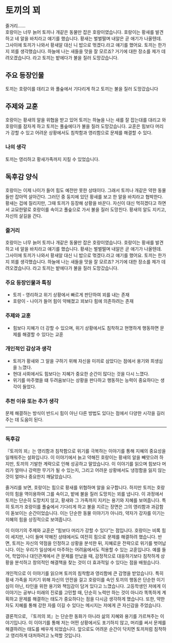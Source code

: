 # 토끼의 꾀
줄거리......<br>
호랑이는 너무 늙어 토끼나 개같은 동물만 잡은 호랑이였습니다. 호랑이는 황새를 발견하고 네 알을 바치라고 얘기를 했습니다. 황새는 벌벌떨며 내알은 곧 애기가 나올텐데. 그사이에 토끼가 나와서 황새알 대신 니 밥으로 먺겠다.라고 얘기를 했어요.
토끼는 한가지 꾀를 생각했습니다. 하늘에 나는 새들을 맛을 잘 모르죠? 거기에 대한 장소를 제가 데려오겠습니다. 라고 토끼는 밭에다가 불을 질러 도망갔습니다.

## 주요 등장인물
토끼는 호랑이를 데리고 와 풀숲에서 기다리게 하고 토끼는 불을 질러 도망갔습니다

## 주제와 교훈
호랑이는 황새의 알을 위협을 받고 있어 토끼는 하늘을 나는 새를 잘 잡는대를 대리고 와 호랑이를 잠자게 하고 토끼는 풀숲에다가 불을 질러 도망갔습니다.
교훈은 힘보다 머리가 강할 수 있고 어려운 상황에서도 침착함과 영리함으로 문제를 해결할 수 있다.

### 나의 생각
토끼는 영리하고 황새가족까지 지킬 수 있었습니다.

## 독후감 양식
호랑이는 이제 나이가 들어 힘도 예전만 못한 상태이다. 그래서 토끼나 개같은 약한 동물들만 잡아먹 살아간다. 그러던 중 둥지에 있던 황새를 보고 한 알을 바치라고 협박한다. 황새는 겁에 질리지만, 그때 토끼가 등장해 상황을 바꾼다. 자신이 대신 먹히겠다고 하면서 교묘한말로 호랑이를 속이고 풀숲으로 가서 불을 질러 도망친다. 황새의 알도 지키고, 자신의 살길을 간다.
### 줄거리
호랑이는 너무 늙어 토끼나 개같은 동물만 잡은 호랑이였습니다. 호랑이는 황새를 발견하고 네 알을 바치라고 얘기를 했습니다. 황새는 벌벌떨며 내알은 곧 애기가 나올텐데. 그사이에 토끼가 나와서 황새알 대신 니 밥으로 먺겠다.라고 얘기를 했어요.
토끼는 한가지 꾀를 생각했습니다. 하늘에 나는 새들을 맛을 잘 모르죠? 거기에 대한 장소를 제가 데려오겠습니다. 라고 토끼는 밭에다가 불을 질러 도망갔습니다.

### 주요 등장인물과 특징
* 토끼 - 영리하고 위기 상황에서 빠르게 판단하여 꾀를 내는 존재
* 호랑이 - 나이가 들어 힘이 약해졌고 꾀보다 힘에 의존하려는 존재

### 주제와 교훈
* 힘보다 지혜가 더 강할 수 있으며, 위기 상황에서도 침착하고 현명하게 행동하면 문제를 해결할 수 있다는 교훈

### 개인적인 감상과 생각
* 토끼가 황새와 그 알을 구하기 위해 자신을 미끼로 삼았다는 점에서 용기와 희생심을 느꼈다. 
* 현대 사회에서도 힘보다는 지혜가 중요한 순간이 많다는 것을 다시 느꼈다.
* 위기를 마주했을 떄 두려움보다는 상황을 판다하고 행동하는 능력이 중요하다는 생각이 들었다.

### 추천 이유 또는 추가 생각 
문제 해결하는 방식이 반드시 힘이 아닌 다른 방법도 있다는 점에서 다양한 시각을 길러주는 데 도움이 된다.

---

### 독후감
『토끼의 꾀』는 영리함과 침착함으로 위기를 극복하는 이야기를 통해 지혜의 중요성을 일깨워주는 설화입니다. 이 이야기에서 늙고 약해진 호랑이는 황새의 알을 빼앗으려 하지만, 토끼의 기발한 계략으로 인해 성공하고 말았습니다. 이 이야기를 읽으며 힘보다 머리가 얼마나 강력한 무기가 될 수 있는지, 그리고 어려운 상황에서도 냉정함을 잃지 않는 것이 얼마나 중요한지 깨달았습니다.

줄거리를 보면, 호랑이는 힘으로 황새를 위협하며 알을 요구합니다. 하지만 토끼는 호랑이의 힘을 역이용하여 그를 속이고, 밭에 불을 질러 도망치는 꾀를 냅니다. 이 과정에서 토끼는 단순히 도망치지 않고, 황새와 그 가족까지 지키는 용기와 지혜를 보여줍니다. 특히 토끼가 호랑이를 풀숲에서 기다리게 하고 불을 지르는 장면은 그의 영리함과 과감함이 돋보이는 순간이었습니다. 이는 단순한 동물 이야기가 아니라, 약자가 강자를 이기는 지혜의 힘을 상징적으로 보여줍니다.

이 이야기의 주제와 교훈은 “힘보다 머리가 강할 수 있다”는 점입니다. 호랑이는 비록 힘이 세지만, 나이 들며 약해진 상태에서도 여전히 힘으로 문제를 해결하려 했습니다. 반면, 토끼는 자신의 약점을 인정하고 상황을 분석한 뒤, 지혜로운 전략으로 위기를 벗어납니다. 이는 우리가 일상에서 마주하는 어려움에서도 적용할 수 있는 교훈입니다. 예를 들어, 학업이나 대인관계에서 큰 문제를 만났을 때, 감정적으로 대응하기보다 침착하게 상황을 분석하고 창의적인 해결책을 찾는 것이 더 효과적일 수 있다는 점을 배웠습니다.

개인적으로 이 이야기를 읽으며 토끼의 침착함과 영리함에 큰 감명을 받았습니다. 특히 황새 가족을 지키기 위해 자신의 안전을 걸고 호랑이를 속인 토끼의 행동은 단순한 이기심이 아닌, 타인을 위한 용기와 책임감이 담겨 있다고 느꼈습니다. 고등학생인 저에게 이 이야기는 공부나 미래의 진로를 고민할 때, 단순히 노력만 하는 것이 아니라 똑똑하게 계획하고 문제를 해결하는 태도가 중요하다는 점을 다시금 생각하게 했습니다. 또한, 약한 자도 지혜를 통해 강한 자를 이길 수 있다는 메시지는 저에게 큰 자신감을 주었습니다.

결론적으로, 『토끼의 꾀』는 단순한 동화가 아니라 삶의 지혜와 용기를 가르쳐주는 이야기입니다. 이 이야기를 통해 저는 어떤 상황에서도 포기하지 않고, 머리를 써서 문제를 해결하려는 태도를 배우게 되었습니다. 앞으로도 어려운 순간이 닥치면 토끼처럼 침착하고 영리하게 대처하려고 노력할 것입니다.

